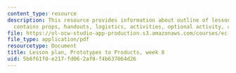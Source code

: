 ```yaml
---
content_type: resource
description: This resource provides information about outline of lesson plan which
  contains props, handouts, logistics, activities, optional activity, and homework.
file: https://ol-ocw-studio-app-production.s3.amazonaws.com/courses/ec-s06-prototypes-to-products-fall-2005/5b6f61f0e217fd062af8f4b637064d26_MITEC_S06F05_lp8_1.pdf
file_type: application/pdf
resourcetype: Document
title: Lesson plan, Prototypes to Products, week 8
uid: 5b6f61f0-e217-fd06-2af8-f4b637064d26
---
```

